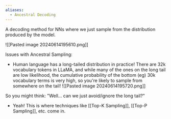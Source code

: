 ```yaml
---
aliases:
  - Ancestral Decoding
---
```

A decoding method for NNs where we just sample from the distribution produced by the model.

![[Pasted image 20240614195610.png]]

Issues with Ancestral Sampling:
- Human language has a long-tailed distribution in practice! There are 32k vocabulary tokens in LLaMA, and while many of the ones on the long tail are low likelihood, the cumulative probability of the bottom (eg) 30k vocabulary terms is very high, so you're likely to sample from somewhere on the tail!
![[Pasted image 20240614195720.png]]

So you might think: "Well... can we just avoid/ignore the long tail?"
- Yeah! This is where techniques like [[Top-K Sampling]], [[Top-P Sampling]], etc. come in.